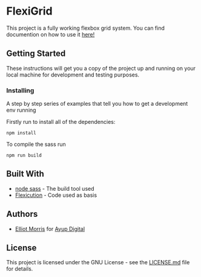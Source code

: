 # FlexiGrid

This project is a fully working flexbox grid system.
You can find documention on how to use it [here!](#)

## Getting Started

These instructions will get you a copy of the project up and running on your local machine for development and testing purposes.

### Installing

A step by step series of examples that tell you how to get a development env running

Firstly run to install all of the dependencies:

```
npm install
```

To compile the sass run

```
npm run build
```

## Built With

- [node sass](https://github.com/JeffreyWay/laravel-mix) - The build tool used
- [Flexicution](http://keenanpayne.com/flexicution/) - Code used as basis 

## Authors

- [Elliot Morris](https://github.com/elliotrpmorris/) for [Ayup Digital](https://ayup.agency/)

## License

This project is licensed under the GNU License - see the [LICENSE.md](LICENSE.md) file for details.
